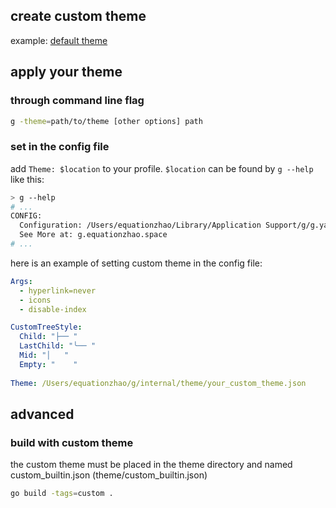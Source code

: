## create custom theme 

example: [default theme](../internal/theme/default.json)

## apply your theme

### through command line flag
```bash
g -theme=path/to/theme [other options] path
```

### set in the config file
add `Theme: $location` to your profile. `$location` can be found by `g --help` like this:

```bash
> g --help
# ...
CONFIG:
  Configuration: /Users/equationzhao/Library/Application Support/g/g.yaml
  See More at: g.equationzhao.space
# ...
```

here is an example of setting custom theme in the config file:

```yaml
Args:
  - hyperlink=never
  - icons
  - disable-index

CustomTreeStyle:
  Child: "├── "
  LastChild: "╰── "
  Mid: "│   "
  Empty: "    "
  
Theme: /Users/equationzhao/g/internal/theme/your_custom_theme.json
```

## advanced

### build with custom theme

the custom theme must be placed in the theme directory and named custom_builtin.json (theme/custom_builtin.json)

```bash
go build -tags=custom .
```
